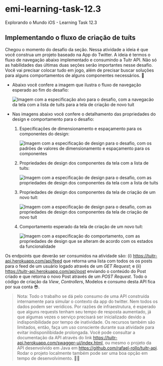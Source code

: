 # emi-learning-task-12.3
Explorando o Mundo iOS - Learning Task 12.3

## Implementando o fluxo de criação de tuíts

Chegou o momento do desafio da seção. Nessa atividade a ideia é que você construa um projeto baseado na App do Twitter. A ideia é termos o fluxo de navegação abaixo implementado e consumindo a Tuítr API. Não só as habilidades das últimas duas seções serão importantes nesse desafio. Você vai precisar colocar tudo em jogo, além de precisar buscar soluções para alguns comportamentos de alguns componentes necessários. 🚀

* Abaixo você confere a imagem que ilustra o fluxo de navegação esperado ao fim do desafio:

    ![Imagem com a especificação alvo para o desafio, com a navegacão da tela com a lista de tuíts para a tela de criação de novo tuít](https://raw.githubusercontent.com/zup-academy/materiais-publicos-treinamentos/main/explorando-o-mundo-ios/imagens/urlsession-post-lt3-especificacao-alvo.jpg?raw=true)

* Nas imagens abaixo você confere o detalhamento das propriedades do design e comportamento para o desafio:

    1. Especificações de dimensionamento e espaçamento para os componentes do design:

        ![Imagem com a especificação de design para o desafio, com os padrões de valores de dimensionamento e espaçamento para os componentes](https://raw.githubusercontent.com/zup-academy/materiais-publicos-treinamentos/main/explorando-o-mundo-ios/imagens/urlsession-post-lt3-especificacao-de-design-1.jpg?raw=true)

    1. Propriedades de design dos componentes da tela com a lista de tuíts:

        ![Imagem com a especificação de design para o desafio, com as propriedades de design dos componentes da tela com a lista de tuíts](https://raw.githubusercontent.com/zup-academy/materiais-publicos-treinamentos/main/explorando-o-mundo-ios/imagens/urlsession-post-lt3-especificacao-de-design-2.jpg?raw=true)

    1. Propriedades de design dos componentes da tela de criação de um novo tuít:

        ![Imagem com a especificação de design para o desafio, com as propriedades de design dos componentes da tela de criação de novo tuít](https://raw.githubusercontent.com/zup-academy/materiais-publicos-treinamentos/main/explorando-o-mundo-ios/imagens/urlsession-post-lt3-especificacao-de-design-3.jpg?raw=true)

    1. Comportamento esperado da tela de criação de um novo tuít:

        ![Imagem com a especificação do comportamento, com as propriedades de design que se alteram de acordo com os estados da funcionalidade](https://raw.githubusercontent.com/zup-academy/materiais-publicos-treinamentos/main/explorando-o-mundo-ios/imagens/urlsession-post-lt3-especificacao-de-design-4.jpg?raw=true)

Os endpoints que deverão ser consumidos na atividade são: (i) https://tuitr-api.herokuapp.com/api/feed que retorna uma lista com todos os os posts para o feed de um usuário logado através de um _GET Request_; e (ii) https://tuitr-api.herokuapp.com/api/post enviando o conteúdo do Post criado e que retorna o novo Post através de um _POST Request_. Todo o código de criação da _View_, _Controllers_, Modelos e consumo desta API fica por sua conta 😎.

> Nota: Todo o trabalho se dá pelo consumo de uma API construída internamente para simular o contexto da app do twitter. Nem todos os dados podem ser verídicos. Por razões de infraestrutura, é esperado que alguns requests tenham seu tempo de resposta aumentado, já que algumas vezes o serviço precisará ser inicializado devido a indisponibilidade por tempo de inatividade. Os recursos também são limitados, então, faça um uso consciente durante sua atividade para evitar indisponilibidade prolongada. Você pode consultar a documentação da API através do link https://tuitr-api.herokuapp.com/swagger-ui/index.html, ou mesmo o projeto da API desenvolvido em Java em https://github.com/rafael-rollo/tuitr-api. Rodar o projeto localmente também pode ser uma boa opção em tempo de desenvolvimento. ✌🏻
